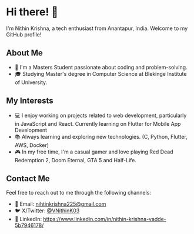 # Hi there! 👋

I'm Nithin Krishna, a tech enthusiast from Anantapur, India. Welcome to my GitHub profile!

## About Me

- 🌟 I'm a Masters Student passionate about coding and problem-solving.
- 🎓 Studying Master's degree in Computer Science at Blekinge Institute of University.

## My Interests

- 💻 I enjoy working on projects related to web development, particularly in JavaScript and React. Currently learning on Flutter for Mobile App Development
- 📚 Always learning and exploring new technologies. (C, Python, Flutter, AWS, Docker)
- 🎮 In my free time, I'm a casual gamer and love playing Red Dead Redemption 2, Doom Eternal, GTA 5 and Half-Life.

## Contact Me

Feel free to reach out to me through the following channels:

- 📧 Email: nihtinkrishna225@gmail.com
- 🐦 X/Twitter: [@VNithinK03]((https://twitter.com/VNithinK03))
- 💼 LinkedIn: https://www.linkedin.com/in/nithin-krishna-vadde-5b7946178/


<!---
VNithinKrishna/VNithinKrishna is a ✨ particular ✨ repository because its `README.md` (this file) appears on your GitHub profile.
You can click the Preview link to take a look at your changes.
--->
